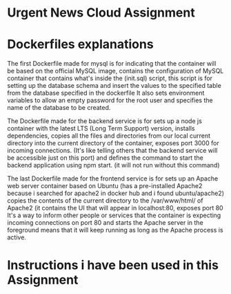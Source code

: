 # Urgent News Cloud Assignment

# Dockerfiles explanations

The first Dockerfile made for mysql is
for indicating that the container will be based on the official MySQL image, contains the configuration of MySQL container that contains what's inside the (init.sql) script, this script is for setting up the database schema and insert the values to the specified table from the database specified in the dockerfile 
It also sets environment variables to allow an empty password for the root user and specifies the name of the database to be created.

The Dockerfile made for the backend service is
for sets up a node js container with the latest LTS (Long Term Support) version, installs dependencies, copies  all the files and directories from our local current directory into the current directory of the container,
exposes port 3000 for incoming connections. (It's like telling others that the backend service will be accessible just on this port)
and defines the command to start the backend application using npm start. (it will not run without this command)

The last Dockerfile made for the frontend service is
for sets up an Apache web server container based on Ubuntu (has a pre-installed Apache2 because i searched for apache2 in docker hub and i found ubuntu/apache2)
copies the contents of the current directory to the /var/www/html/ of Apache2 (it contains the UI that will appear in localhost:80,
exposes port 80 It's a way to inform other people or services that the container is expecting incoming connections on port 80
and starts the Apache server in the foreground means that it will keep running as long as the Apache process is active.


# Instructions i have been used in this Assignment

